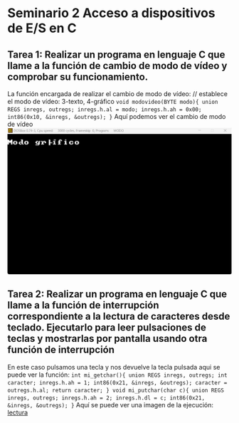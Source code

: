 # Seminario 2 Acceso a dispositivos de E/S en C

## Tarea 1: Realizar un programa en lenguaje C que llame a la función de cambio de modo de vídeo y comprobar su funcionamiento.

La función encargada de realizar el cambio de modo de vídeo:
// establece el modo de vídeo: 3-texto, 4-gráfico
`
void modovideo(BYTE modo){
 union REGS inregs, outregs;
 inregs.h.al = modo;
 inregs.h.ah = 0x00;
 int86(0x10, &inregs, &outregs);
}
`
Aquí podemos ver el cambio de modo de vídeo
![modo](https://github.com/juanfran00/PDIH/blob/main/S2/img/modo.png)




## Tarea 2: Realizar un programa en lenguaje C que llame a la función de interrupción correspondiente a la lectura de caracteres desde teclado. Ejecutarlo para leer pulsaciones de teclas y mostrarlas por pantalla usando otra función de interrupción
 
 En este caso pulsamos una tecla y nos devuelve la tecla pulsada aqui se puede ver la función:
 `
 int mi_getchar(){
    union REGS inregs, outregs;
    int caracter;
    inregs.h.ah = 1;
    int86(0x21, &inregs, &outregs);
    caracter = outregs.h.al;
    return caracter;
}
void mi_putchar(char c){
    union REGS inregs, outregs;
    inregs.h.ah = 2;
    inregs.h.dl = c;
    int86(0x21, &inregs, &outregs);
}
`
Aquí se puede ver una imagen de la ejecución:
[lectura](https://github.com/juanfran00/PDIH/blob/main/S2/img/lectura.png)
